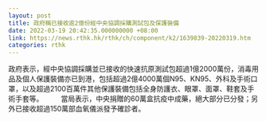 ```yaml
---
layout: post
title: 政府稱已接收逾2億份經中央協調採購測試包及保護裝備
date: 2022-03-19 20:42:35.000000000 +08:00
link: https://news.rthk.hk/rthk/ch/component/k2/1639839-20220319.htm
categories: rthk
---
```


政府表示，經中央協調採購並已接收的快速抗原測試包超過1億2000萬份，消毒用品及個人保護裝備亦已到港，包括超過2億4000萬個N95、KN95、外科及手術口罩，以及超過2100百萬件其他保護裝備包括全身防護衣、眼罩、面罩、鞋套及手術手套等。
　　 
當局表示，中央捐贈的60萬盒抗疫中成藥，絕大部分已分發；另外已接收超過150萬部血氧儀派發予確診者。
